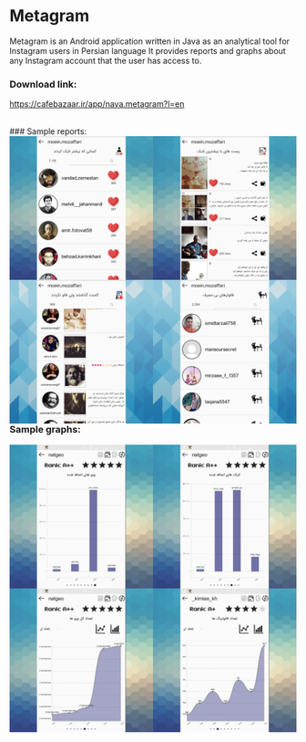 # Metagram

Metagram is an Android application written in Java as an analytical tool for Instagram users in Persian language It provides reports and graphs about any Instagram account that the user has access to.

### Download link:
https://cafebazaar.ir/app/nava.metagram?l=en

<br />
### Sample reports:
<div>
  <img src="./docs/007.png" style="float:left; width:50%;">
  <img src="./docs/009.png" style="float:left; width:50%;">
</div>
<div>
  <img src="./docs/011.png" style="float:left; width:50%;">
  <img src="./docs/012.png" style="float:left; width:50%;">
</div>

<br />

### Sample graphs:
<div>
  <img src="./docs/002.png" style="float:left; width:50%;">
  <img src="./docs/004.png" style="float:left; width:50%;">
</div>
<div>
  <img src="./docs/005.png" style="float:left; width:50%;">
  <img src="./docs/006.png" style="float:left; width:50%;">
</div>


